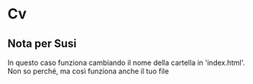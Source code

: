 # Cv

## Nota per Susi

In questo caso funziona cambiando il nome della cartella in 'index.html'. Non so perché, ma così funziona anche il tuo file
